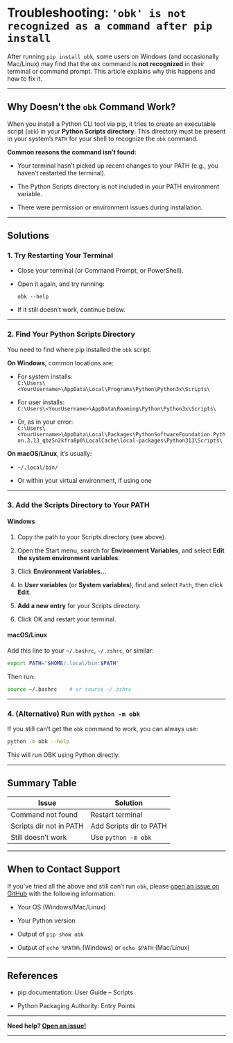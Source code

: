 # Troubleshooting: `'obk' is not recognized as a command after pip install`

After running `pip install obk`, some users on Windows (and occasionally Mac/Linux) may find that the `obk` command is **not recognized** in their terminal or command prompt. This article explains why this happens and how to fix it.

* * *

## Why Doesn’t the `obk` Command Work?

When you install a Python CLI tool via pip, it tries to create an executable script (`obk`) in your **Python Scripts directory**. This directory must be present in your system’s `PATH` for your shell to recognize the `obk` command.

**Common reasons the command isn’t found:**

* Your terminal hasn’t picked up recent changes to your PATH (e.g., you haven’t restarted the terminal).
    
* The Python Scripts directory is not included in your PATH environment variable.
    
* There were permission or environment issues during installation.
    

* * *

## Solutions

### 1. Try Restarting Your Terminal

* Close your terminal (or Command Prompt, or PowerShell).
    
* Open it again, and try running:
    
    ```
    obk --help
    ```
    
* If it still doesn’t work, continue below.
    

* * *

### 2. Find Your Python Scripts Directory

You need to find where pip installed the `obk` script.

**On Windows**, common locations are:

* For system installs:  
    `C:\Users\<YourUsername>\AppData\Local\Programs\Python\Python3x\Scripts\`
    
* For user installs:  
    `C:\Users\<YourUsername>\AppData\Roaming\Python\Python3x\Scripts\`
    
* Or, as in your error:  
    `C:\Users\<YourUsername>\AppData\Local\Packages\PythonSoftwareFoundation.Python.3.13_qbz5n2kfra8p0\LocalCache\local-packages\Python313\Scripts\`
    

**On macOS/Linux**, it’s usually:

* `~/.local/bin/`
    
* Or within your virtual environment, if using one
    

* * *

### 3. Add the Scripts Directory to Your PATH

#### Windows

1. Copy the path to your Scripts directory (see above).
    
2. Open the Start menu, search for **Environment Variables**, and select **Edit the system environment variables**.
    
3. Click **Environment Variables…**
    
4. In **User variables** (or **System variables**), find and select `Path`, then click **Edit**.
    
5. **Add a new entry** for your Scripts directory.
    
6. Click OK and restart your terminal.
    

#### macOS/Linux

Add this line to your `~/.bashrc`, `~/.zshrc`, or similar:

```sh
export PATH="$HOME/.local/bin:$PATH"
```

Then run:

```sh
source ~/.bashrc    # or source ~/.zshrc
```

* * *

### 4. (Alternative) Run with `python -m obk`

If you still can’t get the `obk` command to work, you can always use:

```sh
python -m obk --help
```

This will run OBK using Python directly.

* * *

## Summary Table

| Issue | Solution |
| --- | --- |
| Command not found | Restart terminal |
| Scripts dir not in PATH | Add Scripts dir to PATH |
| Still doesn’t work | Use `python -m obk` |

* * *

## When to Contact Support

If you’ve tried all the above and still can’t run `obk`, please [open an issue on GitHub](https://github.com/bynbb/obk/issues) with the following information:

* Your OS (Windows/Mac/Linux)
    
* Your Python version
    
* Output of `pip show obk`
    
* Output of `echo %PATH%` (Windows) or `echo $PATH` (Mac/Linux)
    

* * *

## References

* pip documentation: User Guide – Scripts
    
* Python Packaging Authority: Entry Points
    

* * *

**Need help? [Open an issue!](https://github.com/bynbb/obk/issues)**

* * *